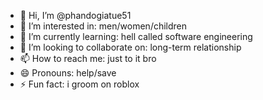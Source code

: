 - 👋 Hi, I’m @phandogiatue51
- 👀 I’m interested in: men/women/children
- 🌱 I’m currently learning: hell called software engineering
- 💞️ I’m looking to collaborate on: long-term relationship
- 📫 How to reach me: just to it bro
- 😄 Pronouns: help/save
- ⚡ Fun fact: i groom on roblox
